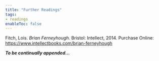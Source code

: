 ```yaml
---
title: "Further Readings"
tags:
- readings
enableToc: false
---
```


Fitch, Lois. _Brian Ferneyhough_. Bristol: Intellect, 2014.
Purchase Online: https://www.intellectbooks.com/brian-ferneyhough



_**To be continually appended…**_
